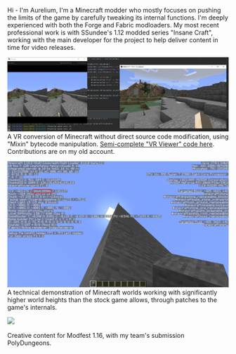 Hi - I'm Aurelium, I'm a Minecraft modder who mostly focuses on pushing the limits of the game by carefully tweaking its internal functions. I'm deeply experienced with both the Forge and Fabric modloaders. My most recent professional work is with SSundee's 1.12 modded series "Insane Craft", working with the main developer for the project to help deliver content in time for video releases. 

![A VR conversion of the popular game 'Minecraft' without direct source code modification, using "Mixin" bytecode manipulation technology.](https://github.com/AriadneAu/ariadneau/blob/main/openmcvr.png?raw=true)
A VR conversion of Minecraft without direct source code modification, using "Mixin" bytecode manipulation. [Semi-complete "VR Viewer" code here](https://github.com/i509VCB/OpenMCVR). Contributions are on my old account.

![](https://github.com/AutumnAurelium/WorldHeightBooster2/blob/main/showcase.png?raw=true)
A technical demonstration of Minecraft worlds working with significantly higher world heights than the stock game allows, through patches to the game's internals.

![](https://media.discordapp.net/attachments/523251999899385875/725147978830184505/unknown.png?width=914&height=521)

Creative content for Modfest 1.16, with my team's submission PolyDungeons.
